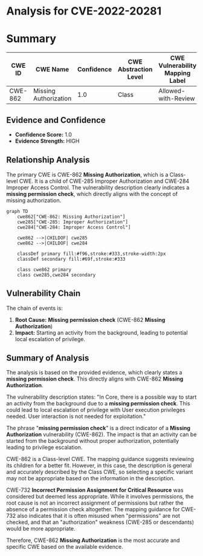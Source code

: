 # Analysis for CVE-2022-20281

# Summary
| CWE ID | CWE Name | Confidence | CWE Abstraction Level | CWE Vulnerability Mapping Label | CWE-Vulnerability Mapping Notes |
|---|---|---|---|---|---|
| CWE-862 | Missing Authorization | 1.0 | Class | Allowed-with-Review | Primary CWE |

## Evidence and Confidence

*   **Confidence Score:** 1.0
*   **Evidence Strength:** HIGH

## Relationship Analysis
The primary CWE is CWE-862 **Missing Authorization**, which is a Class-level CWE. It is a child of CWE-285 Improper Authorization and CWE-284 Improper Access Control. The vulnerability description clearly indicates a **missing permission check**, which directly aligns with the concept of missing authorization.

```mermaid
graph TD
    cwe862["CWE-862: Missing Authorization"]
    cwe285["CWE-285: Improper Authorization"]
    cwe284["CWE-284: Improper Access Control"]
    
    cwe862 -->|CHILDOF| cwe285
    cwe862 -->|CHILDOF| cwe284
    
    classDef primary fill:#f96,stroke:#333,stroke-width:2px
    classDef secondary fill:#69f,stroke:#333
    
    class cwe862 primary
    class cwe285,cwe284 secondary
```

## Vulnerability Chain
The chain of events is:
1.  **Root Cause:** **Missing permission check** (CWE-862 **Missing Authorization**)
2.  **Impact:** Starting an activity from the background, leading to potential local escalation of privilege.

## Summary of Analysis
The analysis is based on the provided evidence, which clearly states a **missing permission check**. This directly aligns with CWE-862 **Missing Authorization**.

The vulnerability description states: "In Core, there is a possible way to start an activity from the background due to a **missing permission check**. This could lead to local escalation of privilege with User execution privileges needed. User interaction is not needed for exploitation."

The phrase "**missing permission check**" is a direct indicator of a **Missing Authorization** vulnerability (CWE-862). The impact is that an activity can be started from the background without proper authorization, potentially leading to privilege escalation.

CWE-862 is a Class-level CWE. The mapping guidance suggests reviewing its children for a better fit. However, in this case, the description is general and accurately described by the Class CWE, so selecting a specific variant may not be appropriate based on the information in the description.

CWE-732 **Incorrect Permission Assignment for Critical Resource** was considered but deemed less appropriate. While it involves permissions, the root cause is not an incorrect assignment of permissions but rather the absence of a permission check altogether. The mapping guidance for CWE-732 also indicates that it is often misused when "permissions" are not checked, and that an "authorization" weakness (CWE-285 or descendants) would be more appropriate.

Therefore, CWE-862 **Missing Authorization** is the most accurate and specific CWE based on the available evidence.
